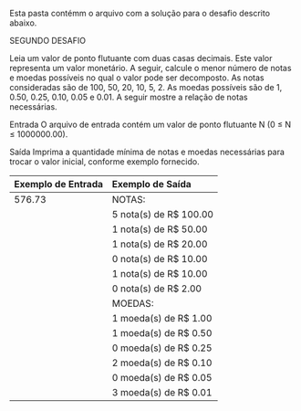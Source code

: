 
Esta pasta contémm o arquivo com a solução para o desafio descrito abaixo.


SEGUNDO DESAFIO

Leia um valor de ponto flutuante com duas casas decimais. Este valor representa um valor 
monetário. A seguir, calcule o menor número de notas e moedas possíveis no qual o valor 
pode ser decomposto. As notas consideradas são de 100, 50, 20, 10, 5, 2. As moedas 
possíveis são de 1, 0.50, 0.25, 0.10, 0.05 e 0.01. A seguir mostre a relação de notas
necessárias.

Entrada
O arquivo de entrada contém um valor de ponto flutuante N (0 ≤ N ≤ 1000000.00).

Saída
Imprima a quantidade mínima de notas e moedas necessárias para trocar o valor inicial, 
conforme exemplo fornecido.

Exemplo de Entrada      |        Exemplo de Saída
:------------------     |        :----------------
576.73                  | NOTAS:
                        | 5 nota(s) de R$ 100.00
                        | 1 nota(s) de R$ 50.00
                        | 1 nota(s) de R$ 20.00
                        | 0 nota(s) de R$ 10.00
                        | 1 nota(s) de R$ 10.00
                        | 0 nota(s) de R$ 2.00
                        | MOEDAS:
                        | 1 moeda(s) de R$ 1.00
                        | 1 moeda(s) de R$ 0.50
                        | 0 moeda(s) de R$ 0.25 
                        | 2 moeda(s) de R$ 0.10
                        | 0 moeda(s) de R$ 0.05
                        | 3 moeda(s) de R$ 0.01